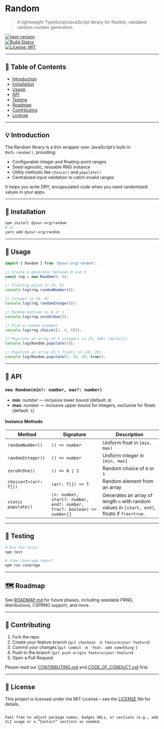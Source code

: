 # Random

> A lightweight TypeScript/JavaScript library for flexible, validated random number generation.

[![npm version](https://img.shields.io/npm/v/@your-org/random)](https://www.npmjs.com/package/@your-org/random)  
[![Build Status](https://img.shields.io/github/actions/workflow/status/your-org/random/ci.yml)](https://github.com/your-org/random/actions)  
[![License: MIT](https://img.shields.io/npm/l/@your-org/random)](LICENSE)

---

## 📖 Table of Contents

- [Introduction](#introduction)  
- [Installation](#installation)  
- [Usage](#usage)  
- [API](#api)  
- [Testing](#testing)  
- [Roadmap](#roadmap)  
- [Contributing](#contributing)  
- [License](#license)  

---

## 💡 Introduction

The Random library is a thin wrapper over JavaScript’s built-in `Math.random()`, providing:

- Configurable integer and floating-point ranges  
- Seed-agnostic, reusable RNG instance  
- Utility methods like `choice()` and `populate()`  
- Centralized input validation to catch invalid ranges

It helps you write DRY, encapsulated code when you need randomized values in your apps.

---

## 🚀 Installation

```bash
npm install @your-org/random
# or
yarn add @your-org/random
````

---

## 🎯 Usage

```ts
import { Random } from "@your-org/random";

// Create a generator between 0 and 9
const rng = new Random(0, 9);

// Floating-point in [0, 9)
console.log(rng.randomNumber());

// Integer in [0, 9]
console.log(rng.randomInteger());

// Random boolean as 0 or 1
console.log(rng.zeroOrOne());

// Pick a random element
console.log(rng.choice([2, 4, 6]));

// Populate an array of 5 integers in [0, 100] (default)
console.log(Random.populate(5));

// Populate an array of 5 floats in [10, 20]
console.log(Random.populate(5, 10, 20, true));
```

---

## 🧩 API

### `new Random(min?: number, max?: number)`

* **min**: *number* — inclusive lower bound (default: `0`)
* **max**: *number* — inclusive upper bound for integers, exclusive for floats (default: `1`)

#### Instance Methods

| Method                | Signature                                                                    | Description                                                                                   |
| --------------------- | ---------------------------------------------------------------------------- | --------------------------------------------------------------------------------------------- |
| `randomNumber()`      | `() => number`                                                               | Uniform float in `[min, max)`                                                                 |
| `randomInteger()`     | `() => number`                                                               | Uniform integer in `[min, max]`                                                               |
| `zeroOrOne()`         | `() => 0 \| 1`                                                               | Random choice of `0` or `1`                                                                   |
| `choice<T>(arr: T[])` | `(arr: T[]) => T`                                                            | Random element from an array                                                                  |
| `static populate()`   | `(n: number, start?: number, end?: number, frac?: boolean) => number[]`<br/> | Generates an array of length `n` with random values in `[start, end]`, floats if `frac=true`. |

---

## 🧪 Testing

```bash
# Run the tests
npm test

# View coverage report
npm run coverage
```

---

## 🗺️ Roadmap

See [ROADMAP.md](./ROADMAP.md) for future phases, including seedable PRNG, distributions, CSPRNG support, and more.

---

## 🤝 Contributing

1. Fork the repo
2. Create your feature branch (`git checkout -b feature/your-feature`)
3. Commit your changes (`git commit -m 'feat: add something'`)
4. Push to the branch (`git push origin feature/your-feature`)
5. Open a Pull Request

Please read our [CONTRIBUTING.md](./CONTRIBUTING.md) and [CODE\_OF\_CONDUCT.md](./CODE_OF_CONDUCT.md) first.

---

## 📄 License

This project is licensed under the MIT License – see the [LICENSE](./LICENSE) file for details.

```

Feel free to adjust package names, badges URLs, or sections (e.g., add CLI usage or a “Contact” section) as needed.
```
